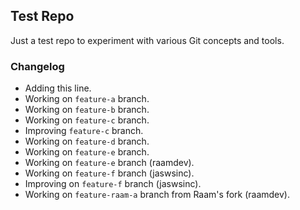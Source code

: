 ## Test Repo

Just a test repo to experiment with various Git concepts and tools.

### Changelog

- Adding this line.
- Working on `feature-a` branch.
- Working on `feature-b` branch.
- Working on `feature-c` branch.
- Improving `feature-c` branch.
- Working on `feature-d` branch.
- Working on `feature-e` branch.
- Working on `feature-e` branch (raamdev).
- Working on `feature-f` branch (jaswsinc).
- Improving on `feature-f` branch (jaswsinc).
- Working on `feature-raam-a` branch from Raam's fork (raamdev).
